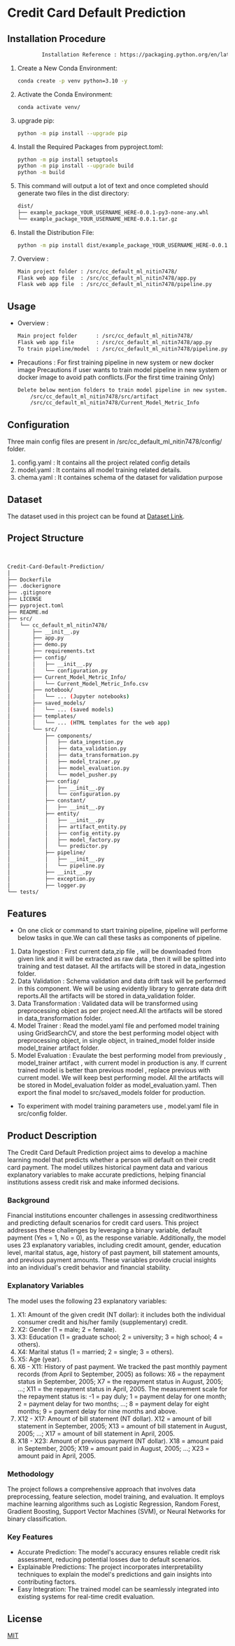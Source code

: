 # Credit Card Default Prediction


## Installation Procedure
```bash
           Installation Reference : https://packaging.python.org/en/latest/tutorials/packaging-projects/
```
1. Create a New Conda Environment:
   ```bash
   conda create -p venv python=3.10 -y
2. Activate the Conda Environment:
   ```bash
   conda activate venv/
3. upgrade pip:
   ```bash
   python -m pip install --upgrade pip
4. Install the Required Packages from pyproject.toml:
   ```bash
   python -m pip install setuptools
   python -m pip install --upgrade build
   python -m build
5. This command will output a lot of text and once completed should generate two files in the dist directory:
   ```bash
   dist/
   ├── example_package_YOUR_USERNAME_HERE-0.0.1-py3-none-any.whl
   └── example_package_YOUR_USERNAME_HERE-0.0.1.tar.gz
6. Install the Distribution File:
   ```bash
   python -m pip install dist/example_package_YOUR_USERNAME_HERE-0.0.1-py3-none-any.whl
   
   
7. Overview : 
   ```bash
   Main project folder : /src/cc_default_ml_nitin7478/
   Flask web app file  : /src/cc_default_ml_nitin7478/app.py
   Flask web app file  : /src/cc_default_ml_nitin7478/pipeline.py

## Usage 
* Overview : 
   ```bash
   Main project folder      : /src/cc_default_ml_nitin7478/
   Flask web app file       : /src/cc_default_ml_nitin7478/app.py
   To train pipeline/model  : /src/cc_default_ml_nitin7478/pipeline.py
* Precautions : For first training pipeline in new system or new docker image 
Precautions if user wants to train model pipeline in new system or docker image to avoid path conflicts.(For the first time training Only)
   ```bash
   Delete below mention folders to train model pipeline in new system.
       /src/cc_default_ml_nitin7478/src/artifact
       /src/cc_default_ml_nitin7478/Current_Model_Metric_Info
   ```
## Configuration
Three main config files are present in /src/cc_default_ml_nitin7478/config/ folder.
1. config.yaml : It contains all the project related config details
2. model.yaml : It contains all model training related details.
3. chema.yaml : It containes schema of the dataset for validation purpose

## Dataset
The dataset used in this project can be found at [Dataset Link](https://archive.ics.uci.edu/static/public/350/default+of+credit+card+clients.zip).

## Project Structure
```bash


Credit-Card-Default-Prediction/
│
├── Dockerfile
├── .dockerignore
├── .gitignore
├── LICENSE
├── pyproject.toml
├── README.md
├── src/
│   └── cc_default_ml_nitin7478/
│       ├── __init__.py
│       ├── app.py
│       ├── demo.py
│       ├── requirements.txt
│       ├── config/
│       │   ├── __init__.py
│       │   └── configuration.py
│       ├── Current_Model_Metric_Info/
│       │   └── Current_Model_Metric_Info.csv
│       ├── notebook/
│       │   └── ... (Jupyter notebooks)
│       ├── saved_models/
│       │   └── ... (saved models)
│       ├── templates/
│       │   └── ... (HTML templates for the web app)
│       └── src/
│           ├── components/
│           │   ├── data_ingestion.py
│           │   ├── data_validation.py
│           │   ├── data_transformation.py
│           │   ├── model_trainer.py
│           │   ├── model_evaluation.py
│           │   └── model_pusher.py
│           ├── config/
│           │   ├── __init__.py
│           │   └── configuration.py
│           ├── constant/
│           │   ├── __init__.py
│           ├── entity/
│           │   ├── __init__.py
│           │   ├── artifact_entity.py
│           │   ├── config_entity.py
│           │   ├── model_factory.py
│           │   └── predictor.py
│           ├── pipeline/
│           │   ├── __init__.py
│           │   └── pipeline.py
│           ├── __init__.py
│           ├── exception.py
│           ├── logger.py
└── tests/


```

## Features
* On one click or command to start training pipeline, pipeline will performe below tasks in que.We can call these tasks as components of pipeline.
1. Data Ingestion : First current data,zip file , will be downloaded from given link and it will be extracted as raw data , then it will be splitted into training and test dataset. All the artifacts will be stored in data_ingestion folder.
2. Data Validation : Schema validation and data drift task will be performed in this component. We will be using evidently library to genrate data drift reports.All the artifacts will be stored in data_validation folder.
3. Data Transformation : Validated data will be transformed using preprocessing object as per project need.All the artifacts will be stored in data_transformation folder.
4. Model Trainer : Read the model.yaml file and perfomed model training using GridSearchCV, and store the best performing model object with preprocessing object, in single object,  in trained_model folder inside model_trainer artifact folder.
5. Model Evaluation : Evaulate the best performing model from previously , model_trainer artifact , with current model in production is any. If current trained model is better than previous model , replace previous with current model. We will keep best performing model. All the artifacts will be stored in Model_evaluation folder as model_evaluation.yaml. Then export the final model to src/saved_models folder for production.
* To experiment with model training parameters use , model.yaml file in src/config folder.


## Product Description

The Credit Card Default Prediction project aims to develop a machine learning model that predicts whether a person will default on their credit card payment. The model utilizes historical payment data and various explanatory variables to make accurate predictions, helping financial institutions assess credit risk and make informed decisions.

### Background

Financial institutions encounter challenges in assessing creditworthiness and predicting default scenarios for credit card users. This project addresses these challenges by leveraging a binary variable, default payment (Yes = 1, No = 0), as the response variable. Additionally, the model uses 23 explanatory variables, including credit amount, gender, education level, marital status, age, history of past payment, bill statement amounts, and previous payment amounts. These variables provide crucial insights into an individual's credit behavior and financial stability.

### Explanatory Variables

The model uses the following 23 explanatory variables:

1. X1: Amount of the given credit (NT dollar): it includes both the individual consumer credit and his/her family (supplementary) credit.
2. X2: Gender (1 = male; 2 = female).
3. X3: Education (1 = graduate school; 2 = university; 3 = high school; 4 = others).
4. X4: Marital status (1 = married; 2 = single; 3 = others).
5. X5: Age (year).
6. X6 - X11: History of past payment. We tracked the past monthly payment records (from April to September, 2005) as follows: X6 = the repayment status in September, 2005; X7 = the repayment status in August, 2005; ...; X11 = the repayment status in April, 2005. The measurement scale for the repayment status is: -1 = pay duly; 1 = payment delay for one month; 2 = payment delay for two months; ...; 8 = payment delay for eight months; 9 = payment delay for nine months and above.
7. X12 - X17: Amount of bill statement (NT dollar). X12 = amount of bill statement in September, 2005; X13 = amount of bill statement in August, 2005; ...; X17 = amount of bill statement in April, 2005.
8. X18 - X23: Amount of previous payment (NT dollar). X18 = amount paid in September, 2005; X19 = amount paid in August, 2005; ...; X23 = amount paid in April, 2005.

### Methodology

The project follows a comprehensive approach that involves data preprocessing, feature selection, model training, and evaluation. It employs machine learning algorithms such as Logistic Regression, Random Forest, Gradient Boosting, Support Vector Machines (SVM), or Neural Networks for binary classification.

### Key Features

- Accurate Prediction: The model's accuracy ensures reliable credit risk assessment, reducing potential losses due to default scenarios.
- Explainable Predictions: The project incorporates interpretability techniques to explain the model's predictions and gain insights into contributing factors.
- Easy Integration: The trained model can be seamlessly integrated into existing systems for real-time credit evaluation.



## License
[MIT](https://choosealicense.com/licenses/mit/)